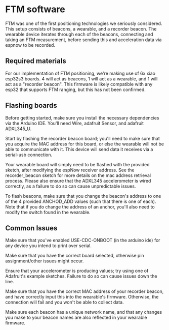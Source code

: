 # FTM software
FTM was one of the first positioning technologies we seriously considered. This setup consists of beacons, a wearable, and a recorder beacon. The wearable device iterates through each of the beacons, connecting and taking an FTM measurement, before sending this and acceleration data via espnow to be recorded. 

## Required materials
For our implementation of FTM positioning, we're making use of 6x xiao esp32s3 boards. 4 will act as beacons, 1 will act as a wearable, and 1 will act as a "recorder beacon". This firmware is likely compatible with any esp32 that supports FTM ranging, but this has not been confirmed.

## Flashing boards
Before getting started, make sure you install the necessary dependencies via the Arduino IDE. You'll need Wire, adafruit Sensor, and adafruit ADXL345_U.

Start by flashing the recorder beacon board; you'll need to make sure that you acquire the MAC address for this board, or else the wearable will not be able to communicate with it. This device will send data it receives via a serial-usb connection.

Your wearable board will simply need to be flashed with the provided sketch, after modifying the espNow receiver address. See the recorder_beacon sketch for more details on the mac address retrieval process. Please also ensure that the ADXL345 accelerometer is wired correctly, as a failure to do so can cause unpredictable issues.

To flash beacons, make sure that you change the beacon's address to one of the 4 provided ANCHOD_ADD values (such that there is one of each). Note that if you do change the address of an anchor, you'll also need to modify the switch found in the wearable.

## Common Issues
Make sure that you've enabled USE-CDC-ONBOOT (in the arduino ide) for any device you intend to print over serial. 

Make sure that you have the correct board selected, otherwise pin assignment/other issues might occur.

Ensure that your accelerometer is producing values; try using one of Adafruit's example sketches. Failure to do so can cause issues down the line.

Make sure that you have the correct MAC address of your recorder beacon, and have correctly input this into the wearable's firmware. Otherwise, the connection will fail and you won't be able to collect data.

Make sure each beacon has a unique network name, and that any changes you make to your beacon names are also reflected in your wearable firmware. 